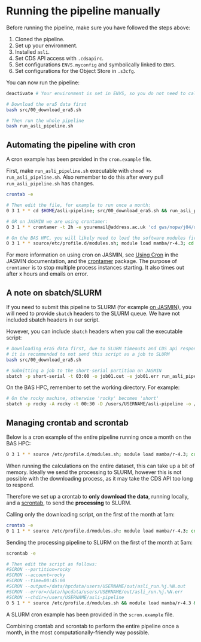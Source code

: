 # Running the pipeline manually
Before running the pipeline, make sure you have followed the steps above:
   1. Cloned the pipeline.
   2. Set up your environment.
   3. Installed `asli`.
   4. Set CDS API access with `.cdsapirc`.
   5. Set configurations `ENVS.myconfig` and symbolically linked to `ENVS`.
   6. Set configurations for the Object Store in `.s3cfg`.

You can now run the pipeline:
```bash
deactivate # Your environment is set in ENVS, so you do not need to call it

# Download the era5 data first
bash src/00_download_era5.sh

# Then run the whole pipeline
bash run_asli_pipeline.sh
```

## Automating the pipeline with cron
A cron example has been provided in the `cron.example` file.

First, make `run_asli_pipeline.sh` executable with `chmod +x run_asli_pipeline.sh`. Also remember to do this after every pull `run_asli_pipeline.sh` has changes.


```bash
crontab -e

# Then edit the file, for example to run once a month:
0 3 1 * * cd $HOME/asli-pipeline; src/00_download_era5.sh && run_asli_pipeline.sh; deactivate

# OR on JASMIN we are using crontamer:
0 3 1 * * crontamer -t 2h -e youremail@address.ac.uk 'cd gws/nopw/j04/dit/users/USERNAME/asli-pipeline; src/00_download_era5 && run_asli_pipeline.sh; deactivate'

# On the BAS HPC, you will likely need to load the software modules first as well:
0 3 1 * * source/etc/profile.d/modules.sh; module load mamba/r-4.3; cd $HOME/asli-pipeline; src/00_download_era5.sh && run_asli_pipeline.sh; deactivate
```
For more information on using cron on JASMIN, see [Using Cron](https://help.jasmin.ac.uk/docs/workflow-management/using-cron/) in the JASMIN documentation, and the [crontamer](https://github.com/cedadev/crontamer) package. The purpose of `crontamer` is to stop multiple process instances starting. It also times out after x hours and emails on error.

## A note on sbatch/SLURM
If you need to submit this pipeline to SLURM (for example [on JASMIN](https://help.jasmin.ac.uk/docs/batch-computing/how-to-submit-a-job/)), you will need to provide `sbatch` headers to the SLURM queue. We have not included sbatch headers in our script.

However, you can include `sbatch` headers when you call the executable script: 

```bash
# Downloading era5 data first, due to SLURM timeouts and CDS api response time
# it is recommended to not send this script as a job to SLURM
bash src/00_download_era5.sh

# Submitting a job to the short-serial partition on JASMIN
sbatch -p short-serial -t 03:00 -o job01.out -e job01.err run_asli_pipeline.sh`
```

On the BAS HPC, remember to set the working directory. For example:

```bash
# On the rocky machine, otherwise 'rocky' becomes 'short'
sbatch -p rocky -A rocky -t 00:30 -D /users/USERNAME/asli-pipeline -o /data/hpcdata/users/USERNAME/out/asli_run.%j.%N.out -e /data/hpcdata/users/USERNAME/out/asli_run.%j.%N.err run_asli_pipeline.sh
```

## Managing crontab and scrontab
Below is a cron example of the entire pipeline running once a month on the BAS HPC:

```bash
0 3 1 * * source /etc/profile.d/modules.sh; module load mamba/r-4.3; cd $HOME/asli-pipeline; src/00_download_era5.sh && run_asli_pipeline.sh; deactivate
```

When running the calculations on the entire dataset, this can take up a bit of memory. Ideally we send the processing to SLURM, however this is not possible with the downloading process, as it may take the CDS API too long to respond.

Therefore we set up a crontab to **only download the data**, running locally, and a [scrontab](https://slurm.schedmd.com/scrontab.html), to send the **processing** to SLURM.

Calling only the downloading script, on the first of the month at 1am:

```bash
crontab -e
0 1 1 * * source /etc/profile.d/modules.sh; module load mamba/r-4.3; cd /users/thozwa/asli-pipeline; src/00_download_era5.sh
```
Sending the processing pipeline to SLURM on the first of the month at 5am:

```bash
scrontab -e

# Then edit the script as follows:
#SCRON --partition=rocky
#SCRON --account=rocky
#SCRON --time=00:45:00
#SCRON --output=/data/hpcdata/users/USERNAME/out/asli_run.%j.%N.out
#SCRON --error=/data/hpcdata/users/USERNAME/out/asli_run.%j.%N.err
#SCRON --chdir=/users/USERNAME/asli-pipeline
0 5 1 * * source /etc/profile.d/modules.sh && module load mamba/r-4.3 && run_asli_pipeline.sh
```
A SLURM cron example has been provided in the `scron.example` file.

Combining crontab and scrontab to perform the entire pipeline once a month, in the most computationally-friendly way possible.
